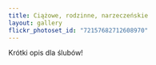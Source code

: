 ```yaml
---
title: Ciążowe, rodzinne, narzeczeńskie
layout: gallery
flickr_photoset_id: "72157682712608970"
---
```

Krótki opis dla ślubów!